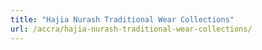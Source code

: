 ```yaml
---
title: "Hajia Nurash Traditional Wear Collections"
url: /accra/hajia-nurash-traditional-wear-collections/
---
```

